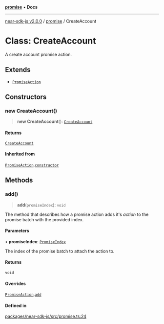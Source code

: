 [**promise**](../README.md) • **Docs**

***

[near-sdk-js v2.0.0](../../packages.md) / [promise](../README.md) / CreateAccount

# Class: CreateAccount

A create account promise action.

## Extends

- [`PromiseAction`](PromiseAction.md)

## Constructors

### new CreateAccount()

> **new CreateAccount**(): [`CreateAccount`](CreateAccount.md)

#### Returns

[`CreateAccount`](CreateAccount.md)

#### Inherited from

[`PromiseAction`](PromiseAction.md).[`constructor`](PromiseAction.md#constructors)

## Methods

### add()

> **add**(`promiseIndex`): `void`

The method that describes how a promise action adds it's _action_ to the promise batch with the provided index.

#### Parameters

• **promiseIndex**: [`PromiseIndex`](../../utils/type-aliases/PromiseIndex.md)

The index of the promise batch to attach the action to.

#### Returns

`void`

#### Overrides

[`PromiseAction`](PromiseAction.md).[`add`](PromiseAction.md#add)

#### Defined in

[packages/near-sdk-js/src/promise.ts:24](https://github.com/dim-daskalov/near-sdk-js/blob/53243ead20439b18f13476ccccdb08a3226b9136/packages/near-sdk-js/src/promise.ts#L24)
